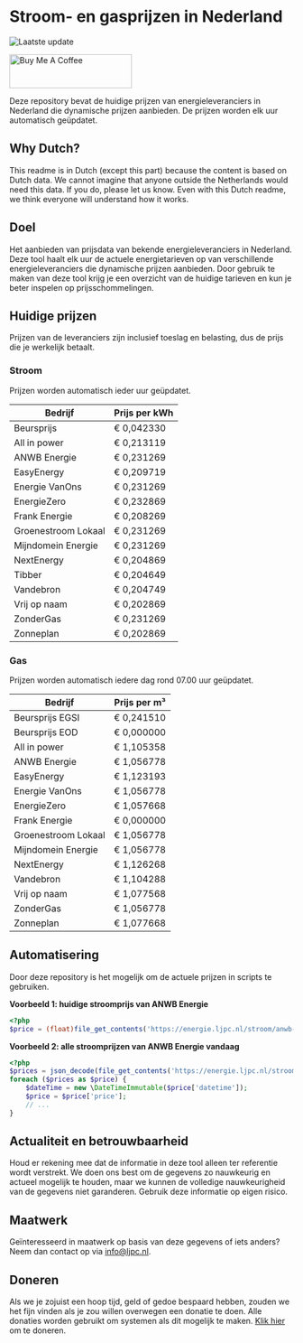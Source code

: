 # Stroom- en gasprijzen in Nederland

![Laatste update](https://img.shields.io/badge/laatste%20update-2024--03--15%2003%3A00%20CET-brightgreen)

<a href="https://www.buymeacoffee.com/Lars-" target="_blank"><img src="https://cdn.buymeacoffee.com/buttons/v2/default-orange.png" alt="Buy Me A Coffee" height="60" style="height: 60px !important;width: 217px !important;" ></a>

Deze repository bevat de huidige prijzen van energieleveranciers in Nederland die dynamische prijzen aanbieden. De prijzen worden elk uur automatisch geüpdatet.

## Why Dutch?

This readme is in Dutch (except this part) because the content is based on Dutch data. We cannot imagine that anyone outside the Netherlands would need this data. If you do, please let us know. Even with this Dutch readme, we think
everyone will understand how it works.

## Doel

Het aanbieden van prijsdata van bekende energieleveranciers in Nederland. Deze tool haalt elk uur de actuele energietarieven op van verschillende energieleveranciers die dynamische prijzen aanbieden. Door gebruik te maken van deze tool
krijg je een overzicht van de huidige tarieven en kun je beter inspelen op prijsschommelingen.

## Huidige prijzen

Prijzen van de leveranciers zijn inclusief toeslag en belasting, dus de prijs die je werkelijk betaalt.

### Stroom

Prijzen worden automatisch ieder uur geüpdatet.

 Bedrijf | Prijs per kWh 
---------|---------------
Beursprijs | € 0,042330
All in power | € 0,213119
ANWB Energie | € 0,231269
EasyEnergy | € 0,209719
Energie VanOns | € 0,231269
EnergieZero | € 0,232869
Frank Energie | € 0,208269
Groenestroom Lokaal | € 0,231269
Mijndomein Energie | € 0,231269
NextEnergy | € 0,204869
Tibber | € 0,204649
Vandebron | € 0,204749
Vrij op naam | € 0,202869
ZonderGas | € 0,231269
Zonneplan | € 0,202869


### Gas

Prijzen worden automatisch iedere dag rond 07.00 uur geüpdatet.

 Bedrijf | Prijs per m³ 
---------|--------------
Beursprijs EGSI | € 0,241510
Beursprijs EOD | € 0,000000
All in power | € 1,105358
ANWB Energie | € 1,056778
EasyEnergy | € 1,123193
Energie VanOns | € 1,056778
EnergieZero | € 1,057668
Frank Energie | € 0,000000
Groenestroom Lokaal | € 1,056778
Mijndomein Energie | € 1,056778
NextEnergy | € 1,126268
Vandebron | € 1,104288
Vrij op naam | € 1,077568
ZonderGas | € 1,056778
Zonneplan | € 1,077668


## Automatisering

Door deze repository is het mogelijk om de actuele prijzen in scripts te gebruiken.

**Voorbeeld 1: huidige stroomprijs van ANWB Energie**

```php
<?php
$price = (float)file_get_contents('https://energie.ljpc.nl/stroom/anwb-energie-nu.txt');

```

**Voorbeeld 2: alle stroomprijzen van ANWB Energie vandaag**

```php
<?php
$prices = json_decode(file_get_contents('https://energie.ljpc.nl/stroom/all-in-power-vandaag.json'),true);
foreach ($prices as $price) {
    $dateTime = new \DateTimeImmutable($price['datetime']);
    $price = $price['price'];
    // ...
}
```

## Actualiteit en betrouwbaarheid

Houd er rekening mee dat de informatie in deze tool alleen ter referentie wordt verstrekt. We doen ons best om de gegevens zo nauwkeurig en actueel mogelijk te houden, maar we kunnen de volledige nauwkeurigheid van de gegevens niet
garanderen. Gebruik deze informatie op eigen risico.

## Maatwerk

Geïnteresseerd in maatwerk op basis van deze gegevens of iets anders? Neem dan contact op
via [info@ljpc.nl](mailto:info@ljpc.nl?subject=Energie%20prijzen).

## Doneren

Als we je zojuist een hoop tijd, geld of gedoe bespaard hebben, zouden we het fijn vinden als je zou willen overwegen een
donatie te doen. Alle donaties worden gebruikt om systemen als dit mogelijk te
maken. [Klik hier](https://www.buymeacoffee.com/Lars-) om te doneren.
